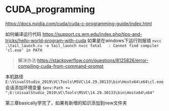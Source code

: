 # CUDA_programming

https://docs.nvidia.com/cuda/cuda-c-programming-guide/index.html

如何编译运行代码
https://support.cs.wm.edu/index.php/tips-and-tricks/hello-world-program-with-cuda
如果是在windows下运行则报错
`nvcc .\tail_launch.cu -o tail_launch
nvcc fatal   : Cannot find compiler 'cl.exe' in PATH`
> 解决办法:https://stackoverflow.com/questions/8125826/error-compiling-cuda-from-command-prompt

本机路径
`E:\VisualStudio_2019\VC\Tools\MSVC\14.29.30133\bin\Hostx64\x64\cl.exe`
会话添加环境变量
`$env:Path += ";E:\VisualStudio_2019\VC\Tools\MSVC\14.29.30133\bin\Hostx64\x64"`


第三章basically学完了，如果有新增的知识添加到new文件夹
